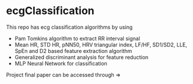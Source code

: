 ecgClassification
=================

This repo has ecg classification algorithms by using 
- Pam Tomkins algorithm to extract RR interval signal
- Mean HR, STD HR, pNN50, HRV triangular index, LF/HF, SD1/SD2, LLE, SpEn and D2 based feature extraction algorithm
- Generalized discriminant analysis for feature reduction
- MLP Neural Network for classification

Project final paper can be accessed through => 
